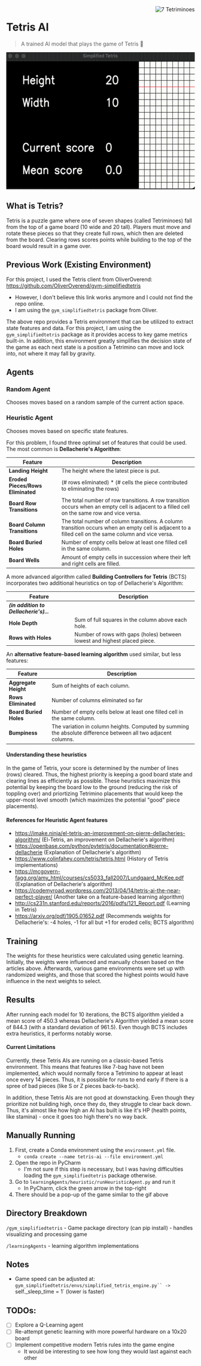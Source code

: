 <a href="https://en.wikipedia.org/wiki/Tetris">
    <img src="https://upload.wikimedia.org/wikipedia/commons/thumb/3/39/Tetrominoes_IJLO_STZ_Worlds.svg/440px-Tetrominoes_IJLO_STZ_Worlds.svg.png" alt="7 Tetriminoes" title="Tetriminoes" align="right" height="60" />
</a>

# Tetris AI
> A trained AI model that plays the game of Tetris 🧩

<p align="center">
  <img src="_misc/tetris-ai-playing.gif" alt="Tetris AI Playing" title="Tetris AI Playing" width="567" height="366" class="center" />
</p>

## What is Tetris?
Tetris is a puzzle game where one of seven shapes (called Tetriminoes) fall from the top of a game board (10 wide and 20 tall). Players must move and rotate these pieces so that they create full rows, which then are deleted from the board. Clearing rows scores points while building to the top of the board would result in a game over.

## Previous Work (Existing Environment)

For this project, I used the Tetris client from OliverOverend:
https://github.com/OliverOverend/gym-simplifiedtetris
- However, I don't believe this link works anymore and I could not find the repo online.
- I am using the `gym_simplifiedtetris` package from Oliver.

The above repo provides a Tetris environment that can be utilized to extract state features and data. For this project, I am using the `gym_simplifiedtetris` package as it provides access to key game metrics built-in. In addition, this environment greatly simplifies the decision state of the game as each next state is a position a Tetrimino can move and lock into, not where it may fall by gravity.

## Agents
### Random Agent
Chooses moves based on a random sample of the current action space.

### Heuristic Agent
Chooses moves based on specific state features.

For this problem, I found three optimal set of features that could be used. The most common is **Dellacherie's Algorithm**:

| Feature | Description |
| ------- | ----------- |
| **Landing Height** | The height where the latest piece is put. |
| **Eroded Pieces/Rows Eliminated** | (# rows eliminated) * (# cells the piece contributed to eliminating the rows) |
| **Board Row Transitions** | The total number of row transitions. A row transition occurs when an empty cell is adjacent to a filled cell on the same row and vice versa. |
| **Board Column Transitions**  | The total number of column transitions. A column transition occurs when an empty cell is adjacent to a filled cell on the same column and vice versa. |
| **Board Buried Holes** | Number of empty cells below at least one filled cell in the same column. |
| **Board Wells** | Amount of empty cells in succession where their left and right cells are filled. |

A more advanced algorithm called **Building Controllers for Tetris** (BCTS) incorporates two additional heuristics on top of Dellacherie's Algorithm:

| Feature | Description |
| ------- | ----------- |
| **<i>(in addition to Dellacherie's)...</i>** | |
| **Hole Depth** | Sum of full squares in the column above each hole. |
| **Rows with Holes** | Number of rows with gaps (holes) between lowest and highest placed piece. |

An **alternative feature-based learning algorithm** used similar, but less features:

| Feature | Description |
| ------- | ----------- |
| **Aggregate Height** | Sum of heights of each column. |
| **Rows Eliminated** | Number of columns eliminated so far |
| **Board Buried Holes** | Number of empty cells below at least one filled cell in the same column. |
| **Bumpiness** | The variation in column heights. Computed by summing the absolute difference between all two adjacent columns. |

#### Understanding these heuristics

In the game of Tetris, your score is determined by the number of lines (rows) cleared. Thus, the highest priority is keeping a good board state and clearing lines as efficiently as possible. These heuristics maximize this potential by keeping the board low to the ground (reducing the risk of toppling over) and priortizing Tetrimino placements that would keep the upper-most level smooth (which maximizes the potential "good" piece placements).

#### References for Heuristic Agent features
- https://imake.ninja/el-tetris-an-improvement-on-pierre-dellacheries-algorithm/ (El-Tetris, an improvement on Dellacherie's algorithm)
- https://openbase.com/python/pytetris/documentation#pierre-dellacherie (Explanation of Dellacherie's algorithm)
- https://www.colinfahey.com/tetris/tetris.html (History of Tetris implementations)
- https://mcgovern-fagg.org/amy_html/courses/cs5033_fall2007/Lundgaard_McKee.pdf (Explanation of Dellacherie's algorithm)
- https://codemyroad.wordpress.com/2013/04/14/tetris-ai-the-near-perfect-player/ (Another take on a feature-based learning algorithm)
- http://cs231n.stanford.edu/reports/2016/pdfs/121_Report.pdf (Learning in Tetris)
- https://arxiv.org/pdf/1905.01652.pdf (Recommends weights for Dellacherie's: -4 holes, -1 for all but +1 for eroded cells; BCTS algorithm)

## Training

The weights for these heuristics were calculated using genetic learning. Initially, the weights were influenced and manually chosen based on the articles above. Afterwards, various game environments were set up with randomized weights, and those that scored the highest points would have influence in the next weights to select.

## Results

After running each model for 10 iterations, the BCTS algorithm yielded a mean score of 450.3 whereas Dellacherie's Algorithm yielded a mean score of 844.3 (with a standard deviation of 961.5). Even though BCTS includes extra heuristics, it performs notably worse.

#### Current Limitations

Currently, these Tetris AIs are running on a classic-based Tetris environment. This means that features like 7-bag have not been implemented, which would normally force a Tetrimino to appear at least once every 14 pieces. Thus, it is possible for runs to end early if there is a spree of bad pieces (like S or Z pieces back-to-back).

In addition, these Tetris AIs are not good at downstacking. Even though they prioritize not building high, once they do, they struggle to clear back down. Thus, it's almost like how high an AI has built is like it's HP (health points, like stamina) - once it goes too high there's no way back.

## Manually Running
1. First, create a Conda environment using the `environment.yml` file.
    - `conda create --name tetris-ai --file environment.yml`
2. Open the repo in PyCharm
    - I'm not sure if this step is necessary, but I was having difficulties loading the `gym_simplifiedtetris` package otherwise.
3. Go to `learningAgents/heuristic/runHeuristicAgent.py` and run it
   - In PyCharm, click the green arrow in the top-right
4. There should be a pop-up of the game similar to the gif above

## Directory Breakdown

`/gym_simplifiedtetris` - Game package directory (can pip install)
    - handles visualizing and processing game

`/learningAgents` - learning algorithm implementations

## Notes

- Game speed can be adjusted at:
    `gym_simplifiedtetris/envs/simplified_tetris_engine.py`` -> `self._sleep_time = 1` (lower is faster)

## TODOs:

- [ ] Explore a Q-Learning agent
- [ ] Re-attempt genetic learning with more powerful hardware on a 10x20 board
- [ ] Implement competitive modern Tetris rules into the game engine
    - It would be interesting to see how long they would last against each other
